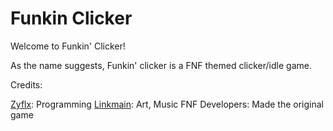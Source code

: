 # Funkin Clicker

Welcome to Funkin' Clicker!

As the name suggests, Funkin' clicker is a FNF themed clicker/idle game.

Credits:

[Zyflx](https://github.com/Zyflx): Programming
[Linkmain](https://github.com/xLinkmain): Art, Music
FNF Developers: Made the original game
